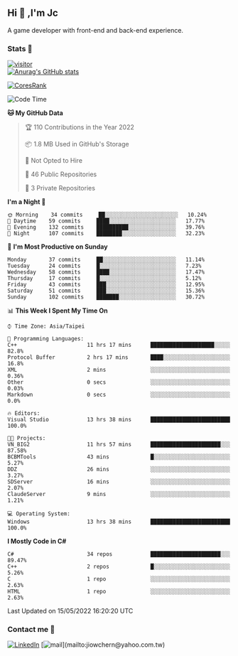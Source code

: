 ## Hi 👋 ,I'm Jc  

A game developer with front-end and back-end experience.  

### Stats  📝
[![visitor](https://visitor-badge.glitch.me/badge?page_id=jiowchern.jiowchern&style=flat-square&color=0088cc)](https://visitor-badge.glitch.me/badge?page_id=jiowchern.jiowchern&style=flat-square&color=0088cc)  
[![Anurag's GitHub stats](https://github-readme-stats.vercel.app/api?username=jiowchern&count_private=true&&show_icons=true)](https://github.com/anuraghazra/github-readme-stats)  
<!-- [![trophy](https://github-profile-trophy.vercel.app/?username=jiowchern)](https://github.com/ryo-ma/github-profile-trophy)   -->
[![CoresRank](https://cr-ss-service.azurewebsites.net/api/ScreenShot?widget=summary&username=jiowchern)](https://cr-ss-service.azurewebsites.net/api/ScreenShot?widget=summary&username=jiowchern)


<!--START_SECTION:waka-->
![Code Time](http://img.shields.io/badge/Code%20Time-378%20hrs%2057%20mins-blue)

**🐱 My GitHub Data** 

> 🏆 110 Contributions in the Year 2022
 > 
> 📦 1.8 MB Used in GitHub's Storage 
 > 
> 🚫 Not Opted to Hire
 > 
> 📜 46 Public Repositories 
 > 
> 🔑 3 Private Repositories  
 > 
**I'm a Night 🦉** 

```text
🌞 Morning    34 commits     ██░░░░░░░░░░░░░░░░░░░░░░░   10.24% 
🌆 Daytime    59 commits     ████░░░░░░░░░░░░░░░░░░░░░   17.77% 
🌃 Evening    132 commits    ██████████░░░░░░░░░░░░░░░   39.76% 
🌙 Night      107 commits    ████████░░░░░░░░░░░░░░░░░   32.23%

```
📅 **I'm Most Productive on Sunday** 

```text
Monday       37 commits     ██░░░░░░░░░░░░░░░░░░░░░░░   11.14% 
Tuesday      24 commits     █░░░░░░░░░░░░░░░░░░░░░░░░   7.23% 
Wednesday    58 commits     ████░░░░░░░░░░░░░░░░░░░░░   17.47% 
Thursday     17 commits     █░░░░░░░░░░░░░░░░░░░░░░░░   5.12% 
Friday       43 commits     ███░░░░░░░░░░░░░░░░░░░░░░   12.95% 
Saturday     51 commits     ███░░░░░░░░░░░░░░░░░░░░░░   15.36% 
Sunday       102 commits    ███████░░░░░░░░░░░░░░░░░░   30.72%

```


📊 **This Week I Spent My Time On** 

```text
⌚︎ Time Zone: Asia/Taipei

💬 Programming Languages: 
C++                      11 hrs 17 mins      ████████████████████░░░░░   82.8% 
Protocol Buffer          2 hrs 17 mins       ████░░░░░░░░░░░░░░░░░░░░░   16.8% 
XML                      2 mins              ░░░░░░░░░░░░░░░░░░░░░░░░░   0.36% 
Other                    0 secs              ░░░░░░░░░░░░░░░░░░░░░░░░░   0.03% 
Markdown                 0 secs              ░░░░░░░░░░░░░░░░░░░░░░░░░   0.0%

🔥 Editors: 
Visual Studio            13 hrs 38 mins      █████████████████████████   100.0%

🐱‍💻 Projects: 
VN_BIG2                  11 hrs 57 mins      ██████████████████████░░░   87.58% 
BCBMTools                43 mins             █░░░░░░░░░░░░░░░░░░░░░░░░   5.27% 
DDZ                      26 mins             ░░░░░░░░░░░░░░░░░░░░░░░░░   3.27% 
SDServer                 16 mins             ░░░░░░░░░░░░░░░░░░░░░░░░░   2.07% 
ClaudeServer             9 mins              ░░░░░░░░░░░░░░░░░░░░░░░░░   1.21%

💻 Operating System: 
Windows                  13 hrs 38 mins      █████████████████████████   100.0%

```

**I Mostly Code in C#** 

```text
C#                       34 repos            ██████████████████████░░░   89.47% 
C++                      2 repos             █░░░░░░░░░░░░░░░░░░░░░░░░   5.26% 
C                        1 repo              ░░░░░░░░░░░░░░░░░░░░░░░░░   2.63% 
HTML                     1 repo              ░░░░░░░░░░░░░░░░░░░░░░░░░   2.63%

```



 Last Updated on 15/05/2022 16:20:20 UTC
<!--END_SECTION:waka-->



### Contact me 💬
[![LinkedIn](https://img.shields.io/badge/-JiowchernChen-0077B5?style==flat-square&logo=LinkedIn&logoColor=white)](https://www.linkedin.com/in/jiowchern-chen-4aaa90b7/) [![mail](https://img.shields.io/badge/-jiowchern%40yahoo.com.tw-blueviolet?style=flat-square&logo=yahoo!)](mailto:jiowchern@yahoo.com.tw)    

<!-- [![Linkedin Badge](https://img.shields.io/badge/-LinkedIn-blue?style=flat-square&logo=Linkedin&logoColor=white&link=https://www.linkedin.com/in/jiowchern-chen-4aaa90b7/)](https://www.linkedin.com/in/jiowchern-chen-4aaa90b7/) -->


<!--
**jiowchern/jiowchern** is a ✨ _special_ ✨ repository because its `README.md` (this file) appears on your GitHub profile.

Here are some ideas to get you started:

- 🔭 I’m currently working on ...
- 🌱 I’m currently learning ...
- 👯 I’m looking to collaborate on ...
- 🤔 I’m looking for help with ...
- 💬 Ask me about ...
- 📫 How to reach me: ...
- 😄 Pronouns: ...
- ⚡ Fun fact: ...
-->

